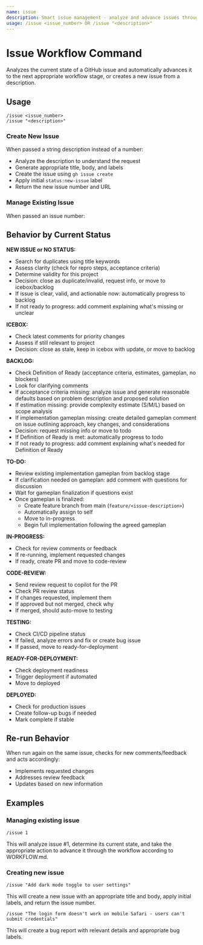 ```yaml
---
name: issue
description: Smart issue management - analyze and advance issues through workflow, or create new issues
usage: /issue <issue_number> OR /issue "<description>"
---
```


# Issue Workflow Command

Analyzes the current state of a GitHub issue and automatically advances it to the next appropriate workflow stage, or creates a new issue from a description.

## Usage
```
/issue <issue_number>
/issue "<description>"
```

### Create New Issue
When passed a string description instead of a number:
- Analyze the description to understand the request
- Generate appropriate title, body, and labels
- Create the issue using `gh issue create`
- Apply initial `status:new-issue` label
- Return the new issue number and URL

### Manage Existing Issue
When passed an issue number:

## Behavior by Current Status

**NEW ISSUE or NO STATUS:**
- Search for duplicates using title keywords
- Assess clarity (check for repro steps, acceptance criteria)
- Determine validity for this project
- Decision: close as duplicate/invalid, request info, or move to icebox/backlog
- If issue is clear, valid, and actionable now: automatically progress to backlog
- If not ready to progress: add comment explaining what's missing or unclear

**ICEBOX:**
- Check latest comments for priority changes
- Assess if still relevant to project
- Decision: close as stale, keep in icebox with update, or move to backlog

**BACKLOG:**
- Check Definition of Ready (acceptance criteria, estimates, gameplan, no blockers)
- Look for clarifying comments
- If acceptance criteria missing: analyze issue and generate reasonable defaults based on problem description and proposed solution
- If estimation missing: provide complexity estimate (S/M/L) based on scope analysis
- If implementation gameplan missing: create detailed gameplan comment on issue outlining approach, key changes, and considerations
- Decision: request missing info or move to todo
- If Definition of Ready is met: automatically progress to todo
- If not ready to progress: add comment explaining what's needed for Definition of Ready

**TO-DO:**
- Review existing implementation gameplan from backlog stage
- If clarification needed on gameplan: add comment with questions for discussion
- Wait for gameplan finalization if questions exist
- Once gameplan is finalized:
  - Create feature branch from main (`feature/<issue-description>`)
  - Automatically assign to self
  - Move to in-progress  
  - Begin full implementation following the agreed gameplan

**IN-PROGRESS:**
- Check for review comments or feedback
- If re-running, implement requested changes
- If ready, create PR and move to code-review

**CODE-REVIEW:**
- Send review request to copilot for the PR
- Check PR review status
- If changes requested, implement them
- If approved but not merged, check why
- If merged, should auto-move to testing

**TESTING:**
- Check CI/CD pipeline status
- If failed, analyze errors and fix or create bug issue
- If passed, move to ready-for-deployment

**READY-FOR-DEPLOYMENT:**
- Check deployment readiness
- Trigger deployment if automated
- Move to deployed

**DEPLOYED:**
- Check for production issues
- Create follow-up bugs if needed
- Mark complete if stable

## Re-run Behavior
When run again on the same issue, checks for new comments/feedback and acts accordingly:
- Implements requested changes
- Addresses review feedback
- Updates based on new information

## Examples

### Managing existing issue
```
/issue 1
```
This will analyze issue #1, determine its current state, and take the appropriate action to advance it through the workflow according to WORKFLOW.md.

### Creating new issue
```
/issue "Add dark mode toggle to user settings"
```
This will create a new issue with an appropriate title and body, apply initial labels, and return the issue number.

```
/issue "The login form doesn't work on mobile Safari - users can't submit credentials"
```
This will create a bug report with relevant details and appropriate bug labels.